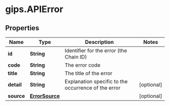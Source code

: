 # gips.APIError

## Properties

Name | Type | Description | Notes
------------ | ------------- | ------------- | -------------
**id** | **String** | Identifier for the error (the Chain ID) | 
**code** | **String** | The error code | 
**title** | **String** | The title of the error | 
**detail** | **String** | Explanation specific to the occurrence of the error | [optional] 
**source** | [**ErrorSource**](ErrorSource.md) |  | [optional] 


